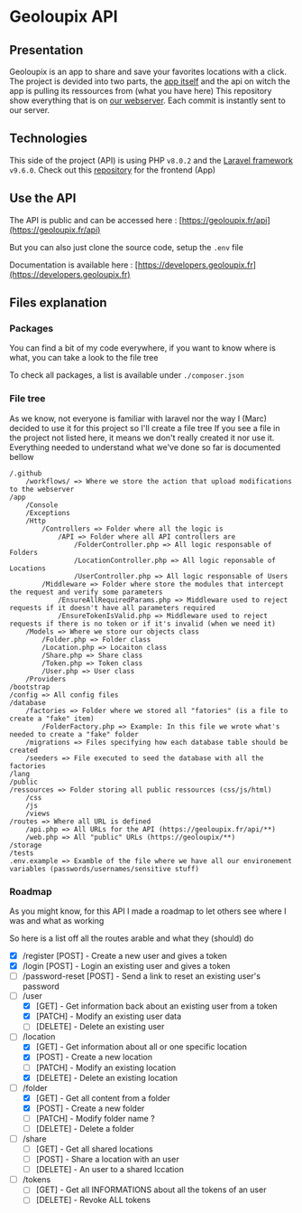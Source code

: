 # Geoloupix API

## Presentation

Geoloupix is an app to share and save your favorites locations with a click. The project is devided into two parts, the [app itself](https://github.com/geoloupix/app) and the api on witch the app is pulling its ressources from (what you have here)
This repository show everything that is on [our webserver](https://geoloupix). Each commit is instantly sent to our server.

## Technologies

This side of the project (API) is using PHP ``v8.0.2`` and the [Laravel framework](https://laravel.com/) ``v9.6.0``. Check out this [repository](https://github.com/geoloupix/app) for the frontend (App)

## Use the API

The API is public and can be accessed here : [https://geoloupix.fr/api](https://geoloupix.fr/api)

But you can also just clone the source code, setup the ``.env`` file

Documentation is available here : [https://developers.geoloupix.fr](https://developers.geoloupix.fr)

## Files explanation

### Packages 

You can find a bit of my code everywhere, if you want to know where is what, you can take a look to the file tree

To check all packages, a list is available under ``./composer.json``

### File tree

As we know, not everyone is familiar with laravel nor the way I (Marc) decided to use it for this project so I'll create a file tree
If you see a file in the project not listed here, it means we don't really created it nor use it. Everything needed to understand what we've done so far is documented bellow

    /.github
        /workflows/ => Where we store the action that upload modifications to the webserver
    /app
        /Console
        /Exceptions
        /Http
            /Controllers => Folder where all the logic is
                /API => Folder where all API controllers are
                    /FolderController.php => All logic responsable of Folders
                    /LocationController.php => All logic reponsable of Locations
                    /UserController.php => All logic responsable of Users
            /Middleware => Folder where store the modules that intercept the request and verify some parameters
                /EnsureAllRequiredParams.php => Middleware used to reject requests if it doesn't have all parameters required
                /EnsureTokenIsValid.php => Middleware used to reject requests if there is no token or if it's invalid (when we need it)
        /Models => Where we store our objects class
            /Folder.php => Folder class
            /Location.php => Locaiton class
            /Share.php => Share class
            /Token.php => Token class
            /User.php => User class
        /Providers
    /bootstrap
    /config => All config files
    /database
        /factories => Folder where we stored all "fatories" (is a file to create a "fake" item)
            /FolderFactory.php => Example: In this file we wrote what's needed to create a "fake" folder
        /migrations => Files specifying how each database table should be created
        /seeders => File executed to seed the database with all the factories
    /lang
    /public
    /ressources => Folder storing all public ressources (css/js/html)
        /css
        /js
        /views
    /routes => Where all URL is defined
        /api.php => All URLs for the API (https://geoloupix.fr/api/**)
        /web.php => All "public" URLs (https://geoloupix/**)
    /storage
    /tests
    .env.example => Examble of the file where we have all our environement variables (passwords/usernames/sensitive stuff)

### Roadmap

As you might know, for this API I made a roadmap to let others see where I was and what as working

So here is a list off all the routes arable and what they (should) do

- [x] /register [POST] - Create a new user and gives a token
- [x] /login [POST] - Login an existing user and gives a token
- [ ] /password-reset [POST] - Send a link to reset an existing user's password
- [ ] /user
  - [x] [GET] - Get information back about an existing user from a token
  - [x] [PATCH] - Modify an existing user data
  - [ ] [DELETE] - Delete an existing user
- [ ] /location
  - [x] [GET] - Get information about all or one specific location
  - [x] [POST] - Create a new location
  - [ ] [PATCH] - Modify an existing location
  - [x] [DELETE] - Delete an existing location
- [ ] /folder
  - [x] [GET] - Get all content from a folder
  - [x] [POST] - Create a new folder
  - [ ] [PATCH] - Modify folder name ?
  - [ ] [DELETE] - Delete a folder
- [ ] /share
  - [ ] [GET] - Get all shared locations
  - [ ] [POST] - Share a location with an user
  - [ ] [DELETE] - An user to a shared lccation
- [ ] /tokens
  - [ ] [GET] - Get all INFORMATIONS about all the tokens of an user 
  - [ ] [DELETE] - Revoke ALL tokens 
